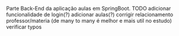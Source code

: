 Parte Back-End da aplicação aulas em SpringBoot.
TODO
	adicionar funcionalidade de login(?)
	adicionar aulas(?)
	corrigir relacionamento professor/materia (de many to many é melhor e mais util no estudo)
	verificar typos
